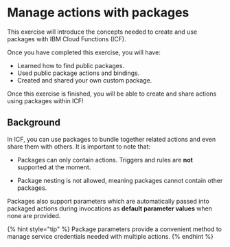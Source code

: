 <!--
#
# Licensed to the Apache Software Foundation (ASF) under one or more
# contributor license agreements.  See the NOTICE file distributed with
# this work for additional information regarding copyright ownership.
# The ASF licenses this file to You under the Apache License, Version 2.0
# (the "License"); you may not use this file except in compliance with
# the License.  You may obtain a copy of the License at
#
#     http://www.apache.org/licenses/LICENSE-2.0
#
# Unless required by applicable law or agreed to in writing, software
# distributed under the License is distributed on an "AS IS" BASIS,
# WITHOUT WARRANTIES OR CONDITIONS OF ANY KIND, either express or implied.
# See the License for the specific language governing permissions and
# limitations under the License.
#
-->

# Manage actions with packages

This exercise will introduce the concepts needed to create and use packages with IBM Cloud Functions (ICF).

Once you have completed this exercise, you will have:

* Learned how to find public packages.
* Used public package actions and bindings.
* Created and shared your own custom package.

Once this exercise is finished, you will be able to create and share actions using packages within ICF!

## Background

In ICF, you can use packages to bundle together related actions and even share them with others. It is important to note that:

* Packages can only contain actions. Triggers and rules are **not** supported at the moment.

* Package nesting is not allowed, meaning packages cannot contain other packages.

Packages also support parameters which are automatically passed into packaged actions during invocations as **default parameter values** when none are provided.

{% hint style="tip" %}
Package parameters provide a convenient method to manage service credentials needed with multiple actions.
{% endhint %}
